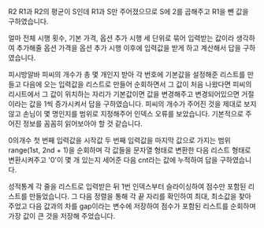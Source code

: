 R2
R1과 R2의 평균이 S인데 R1과 S만 주어졌으므로 S에 2를 곱해주고 R1을 뺀 값을 구하였습니다.

얼마
전체 시행 횟수, 기본 가격, 옵션 추가 시행 세 단위로 묶어 입력받는 값이라 생각하여 추가해줄 옵션 가격을 옵션 추가 시행 이후에 입력값을 받게 하고 계산해서 답을 구하였습니다.

피시방알바
피씨의 개수가 총 몇 개인지 받아 각 번호에 기본값을 설정해준 리스트를 만들고 다음에 오는 입력값을 리스트로 만들어 순회하면서 그 값이 처음 나왔다면 피씨의 리시트에서 그 값이 위치하는 자리가 기본값이면 값을 변경해주고 변경되어있으면 거절이라는 값을 1씩 증가시켜서 답을 구하였습니다.
피씨의 개수가 주어진 것을 제대로 보지 않고 손님이 몇 명인지를 범위로 지정해주어 인덱스 오류를 보았습니다.
기본적으로 주어진 정보를 꼼꼼히 읽어보아야 할 것 같습니다.

0의개수
첫 번째 입력값을 시작값 두 번째 입력값을 마지막 값으로 가지는 범위 range(1st, 2nd + 1)을 순회하며 각 값들을 문자열 형태로 변환한 다음 리스트 형태로 변환시켜주고 '0'이 몇 개 있는지 세어준 다음 cnt라는 값에 누적하여 답을 구하였습니다.

성적통계
각 줄을 리스트로 입력받은 뒤 1번 인덱스부터 슬라이싱하여 점수만 포함된 리스트를 만들었습니다.
그 다음 정렬을 통해 각 끝 자리를 확인하여 최대, 최소값을 찾아주었고 다음 값과의 차를 gap이라는 변수에 저장하여 점수가 포함된 리스트를 순회하며 가장 값이 큰 것을 저장해 주었습니다.